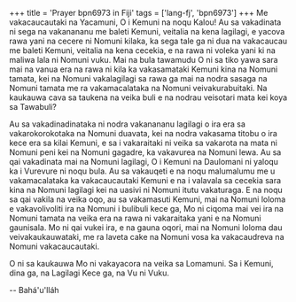 +++
title = 'Prayer bpn6973 in Fiji'
tags = ['lang-fj', 'bpn6973']
+++
Me vakacaucautaki na Yacamuni, O i Kemuni na noqu Kalou! Au sa vakadinata ni sega na vakanananu me baleti Kemuni, veitalia na kena lagilagi, e yacova rawa yani na cecere ni Nomuni kilaka, ka sega tale ga ni dua na vakacaucau me baleti Kemuni, veitalia na kena cecekia, e na rawa ni voleka yani ki na maliwa lala ni Nomuni vuku. Mai na bula tawamudu O ni sa tiko yawa sara mai na vanua era na rawa ni kila ka vakasamataki Kemuni kina na Nomuni tamata, kei na Nomuni vakalagilagi sa rawa ga mai na nodra sasaga na Nomuni tamata me ra vakamacalataka na Nomuni veivakurabuitaki. Na kaukauwa cava sa taukena na veika buli e na nodrau veisotari mata kei koya sa Tawabuli?

Au sa vakadinadinataka ni nodra vakanananu lagilagi o ira era sa vakarokorokotaka na Nomuni duavata, kei na nodra vakasama titobu o ira kece era sa kilai Kemuni, e sa i vakaraitaki ni veika sa vakarota na mata ni Nomuni peni kei na Nomuni gagadre, ka vakavurea na Nomuni lewa. Au sa qai vakadinata mai na Nomuni lagilagi, O i Kemuni na Daulomani ni yaloqu ka i Vurevure ni noqu bula. Au sa vakauqeti e na noqu malumalumu me u vakamacalataka ka vakacaucautaki Kemuni e na i valavala sa cecekia sara kina na Nomuni lagilagi kei na uasivi ni Nomuni itutu vakaturaga. E na noqu sa qai vakila na veika oqo, au sa vakamasuti Kemuni, mai na Nomuni loloma e vakavolivoliti ira na Nomuni i bulibuli kece ga, Mo ni ciqoma mai vei ira na Nomuni tamata na veika era na rawa ni vakaraitaka yani e na Nomuni gaunisala. Mo ni qai vukei ira, e na gauna oqori, mai na Nomuni loloma dau veivakaukauwataki, me ra laveta cake na Nomuni vosa ka vakacaudreva na Nomuni vakacaucautaki.

O ni sa kaukauwa Mo ni vakayacora na veika sa Lomamuni. Sa i Kemuni, dina ga, na Lagilagi Kece ga, na Vu ni Vuku.

-- Bahá'u'lláh
